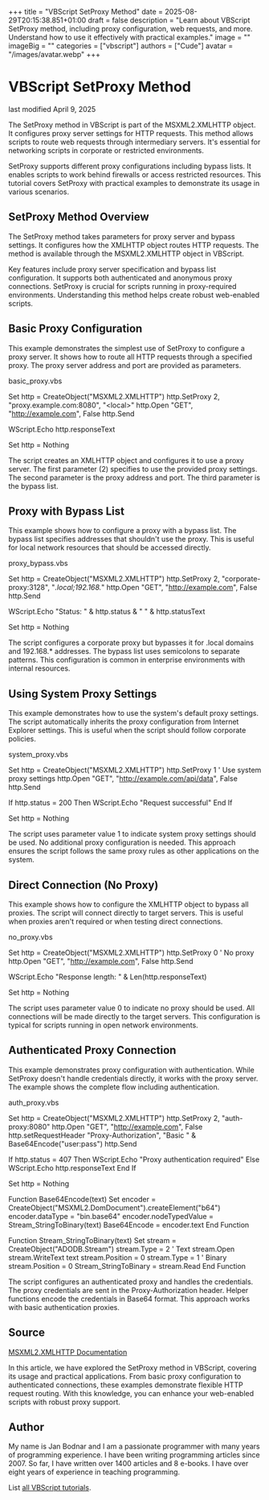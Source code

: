 +++
title = "VBScript SetProxy Method"
date = 2025-08-29T20:15:38.851+01:00
draft = false
description = "Learn about VBScript SetProxy method, including proxy configuration, web requests, and more. Understand how to use it effectively with practical examples."
image = ""
imageBig = ""
categories = ["vbscript"]
authors = ["Cude"]
avatar = "/images/avatar.webp"
+++

# VBScript SetProxy Method

last modified April 9, 2025

The SetProxy method in VBScript is part of the MSXML2.XMLHTTP
object. It configures proxy server settings for HTTP requests. This method allows
scripts to route web requests through intermediary servers. It's essential for
networking scripts in corporate or restricted environments.

SetProxy supports different proxy configurations including bypass
lists. It enables scripts to work behind firewalls or access restricted
resources. This tutorial covers SetProxy with practical examples to
demonstrate its usage in various scenarios.

## SetProxy Method Overview

The SetProxy method takes parameters for proxy server and bypass
settings. It configures how the XMLHTTP object routes HTTP requests. The method
is available through the MSXML2.XMLHTTP object in VBScript.

Key features include proxy server specification and bypass list configuration.
It supports both authenticated and anonymous proxy connections.
SetProxy is crucial for scripts running in proxy-required
environments. Understanding this method helps create robust web-enabled scripts.

## Basic Proxy Configuration

This example demonstrates the simplest use of SetProxy to configure
a proxy server. It shows how to route all HTTP requests through a specified
proxy. The proxy server address and port are provided as parameters.

basic_proxy.vbs
  

Set http = CreateObject("MSXML2.XMLHTTP")
http.SetProxy 2, "proxy.example.com:8080", "&lt;local&gt;"
http.Open "GET", "http://example.com", False
http.Send

WScript.Echo http.responseText

Set http = Nothing

The script creates an XMLHTTP object and configures it to use a proxy server.
The first parameter (2) specifies to use the provided proxy settings. The second
parameter is the proxy address and port. The third parameter is the bypass list.

## Proxy with Bypass List

This example shows how to configure a proxy with a bypass list. The bypass list
specifies addresses that shouldn't use the proxy. This is useful for local
network resources that should be accessed directly.

proxy_bypass.vbs
  

Set http = CreateObject("MSXML2.XMLHTTP")
http.SetProxy 2, "corporate-proxy:3128", "*.local;192.168.*"
http.Open "GET", "http://example.com", False
http.Send

WScript.Echo "Status: " &amp; http.status &amp; " " &amp; http.statusText

Set http = Nothing

The script configures a corporate proxy but bypasses it for .local domains and
192.168.* addresses. The bypass list uses semicolons to separate patterns. This
configuration is common in enterprise environments with internal resources.

## Using System Proxy Settings

This example demonstrates how to use the system's default proxy settings. The
script automatically inherits the proxy configuration from Internet Explorer
settings. This is useful when the script should follow corporate policies.

system_proxy.vbs
  

Set http = CreateObject("MSXML2.XMLHTTP")
http.SetProxy 1 ' Use system proxy settings
http.Open "GET", "http://example.com/api/data", False
http.Send

If http.status = 200 Then
    WScript.Echo "Request successful"
End If

Set http = Nothing

The script uses parameter value 1 to indicate system proxy settings should be
used. No additional proxy configuration is needed. This approach ensures the
script follows the same proxy rules as other applications on the system.

## Direct Connection (No Proxy)

This example shows how to configure the XMLHTTP object to bypass all proxies.
The script will connect directly to target servers. This is useful when proxies
aren't required or when testing direct connections.

no_proxy.vbs
  

Set http = CreateObject("MSXML2.XMLHTTP")
http.SetProxy 0 ' No proxy
http.Open "GET", "http://example.com", False
http.Send

WScript.Echo "Response length: " &amp; Len(http.responseText)

Set http = Nothing

The script uses parameter value 0 to indicate no proxy should be used. All
connections will be made directly to the target servers. This configuration is
typical for scripts running in open network environments.

## Authenticated Proxy Connection

This example demonstrates proxy configuration with authentication. While
SetProxy doesn't handle credentials directly, it works with the
proxy server. The example shows the complete flow including authentication.

auth_proxy.vbs
  

Set http = CreateObject("MSXML2.XMLHTTP")
http.SetProxy 2, "auth-proxy:8080"
http.Open "GET", "http://example.com", False
http.setRequestHeader "Proxy-Authorization", "Basic " &amp; Base64Encode("user:pass")
http.Send

If http.status = 407 Then
    WScript.Echo "Proxy authentication required"
Else
    WScript.Echo http.responseText
End If

Set http = Nothing

Function Base64Encode(text)
    Set encoder = CreateObject("MSXML2.DomDocument").createElement("b64")
    encoder.dataType = "bin.base64"
    encoder.nodeTypedValue = Stream_StringToBinary(text)
    Base64Encode = encoder.text
End Function

Function Stream_StringToBinary(text)
    Set stream = CreateObject("ADODB.Stream")
    stream.Type = 2 ' Text
    stream.Open
    stream.WriteText text
    stream.Position = 0
    stream.Type = 1 ' Binary
    stream.Position = 0
    Stream_StringToBinary = stream.Read
End Function

The script configures an authenticated proxy and handles the credentials. The
proxy credentials are sent in the Proxy-Authorization header. Helper functions
encode the credentials in Base64 format. This approach works with basic
authentication proxies.

## Source

[MSXML2.XMLHTTP Documentation](https://learn.microsoft.com/en-us/previous-versions/windows/desktop/ms760148(v=vs.85))

In this article, we have explored the SetProxy method in VBScript,
covering its usage and practical applications. From basic proxy configuration to
authenticated connections, these examples demonstrate flexible HTTP request
routing. With this knowledge, you can enhance your web-enabled scripts with
robust proxy support.

## Author

My name is Jan Bodnar and I am a passionate programmer with many years of
programming experience. I have been writing programming articles since 2007. So
far, I have written over 1400 articles and 8 e-books. I have over eight years of
experience in teaching programming.

List [all VBScript tutorials](/vbscript/).